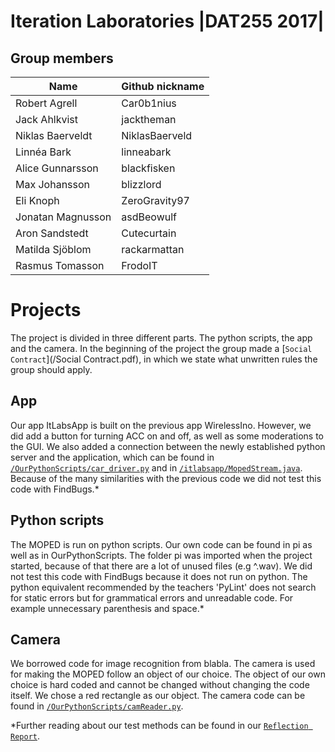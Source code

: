 # Iteration Laboratories |DAT255 2017|

## Group members

| Name               |  Github nickname   |
|--------------------|--------------------|
| Robert Agrell      |  Car0b1nius        |
| Jack Ahlkvist      |  jacktheman        |
| Niklas Baerveldt   |  NiklasBaerveld    |
| Linnéa Bark        |  linneabark        |
| Alice Gunnarsson   |  blackfisken       |
| Max Johansson      |  blizzlord         |
| Eli Knoph          |  ZeroGravity97     |
| Jonatan Magnusson  |  asdBeowulf        |
| Aron Sandstedt     |  Cutecurtain       |
| Matilda Sjöblom    |  rackarmattan      |
| Rasmus Tomasson    |  FrodoIT           |

# Projects
The project is divided in three different parts. The python scripts, the app and the camera.
In the beginning of the project the group made a  [`Social Contract`](/Social Contract.pdf), in which we state what unwritten rules the group should apply.

## App
Our app ItLabsApp is built on the previous app WirelessIno. However, we did add a button for turning ACC on and off, as well as some moderations to the GUI. We also added a connection between the newly established python server and the application, which can be found in [`/OurPythonScripts/car_driver.py`](/OurPythonScripts/car_driver.py) and in  [`/itlabsapp/MopedStream.java`](/app/WirelessIno/app/src/main/java/itlabsapp/MopedStream.java). Because of the many similarities with the previous code we did not test this code with FindBugs.*

## Python scripts
The MOPED is run on python scripts. Our own code can be found in pi as well as in OurPythonScripts. The folder pi was imported when the project started, because of that there are a lot of unused files (e.g ^.wav). We did not test this code with FindBugs because it does not run on python. The python equivalent recommended by the teachers 'PyLint' does not search for static errors but for grammatical errors and unreadable code. For example unnecessary parenthesis and space.*

## Camera
We borrowed code for image recognition from blabla. The camera is used for making the MOPED follow an object of our choice. The object of our own choice is hard coded and cannot be changed without changing the code itself. We chose a red rectangle as our object. The camera code can be found in [`/OurPythonScripts/camReader.py`](/OurPythonScripts/camReader.py).

*Further reading about our test methods can be found in our [`Reflection Report`](/ITLabs(1)).
